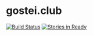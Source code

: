 # gostei.club

[![Build Status](https://travis-ci.org/lenonrf/gostei.club.svg?branch=master)](https://travis-ci.org/lenonrf/gostei.club)
[![Stories in Ready](https://badge.waffle.io/lenonrf/gostei.club.svg?label=ready&title=Ready)](http://waffle.io/lenonrf/gostei.club)
